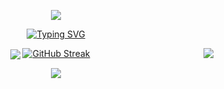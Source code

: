 <!-- https://github.com/kyechan99/capsule-render -->
<p align="center">
<img src="https://capsule-render.vercel.app/api?type=waving&color=timeGradient&height=300&&section=header&text=HI%20THERE!&fontSize=90&fontAlign=50&fontAlignY=30&desc=I'm%20Hub-wen&descAlign=50&descSize=30&descAlignY=60&animation=twinkling" />
</p>
<!-- https://github.com/DenverCoder1/readme-typing-svg -->
<p align="center">
<a href="https://git.io/typing-svg"><img src="https://readme-typing-svg.demolab.com?font=Fira+Code&weight=600&pause=1000&center=true&vCenter=true&multiline=true&random=true&width=435&lines=Welcome+to+my+GitHub+Profile+Page!" alt="Typing SVG" /></a>
</p> 
<p align="center">
<!-- https://github.com/anuraghazra/github-readme-stats -->
<img   align="center" src="https://github-readme-stats.vercel.app/api?username=Hub-wen&locale=cn&line_height=33&show_icons=true&hide=&theme=radical&rank_icon=github"/>
<a align="center" href="https://git.io/streak-stats"><img src="https://streak-stats.demolab.com?user=Hub-wen&theme=transparent&hide_border=%E7%9C%9F%E7%9A%84&locale=zh_Hans&short_numbers=%E7%9C%9F%E7%9A%84&mode=weekly" alt="GitHub Streak" /></a>
<img   align="right" src="https://github-readme-stats.vercel.app/api/top-langs/?username=Hub-wen&locale=cn&line_height=33&theme=radical&langs_count=5&layout=donut-vertical"/>

</p>

<p align="center">
<img src="https://capsule-render.vercel.app/api?type=waving&color=timeGradient&height=300&&section=footer&text=THANK!&fontSize=90&fontAlign=50&fontAlignY=70&desc=To%20Be%20Continued&descAlign=50&descSize=30&descAlignY=40&animation=twinkling" />
</p>
